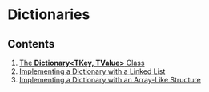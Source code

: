 # Dictionaries

<div class="TOC">

## Contents

1.  [The **Dictionary\<TKey, TValue\>**
    Class](/~rhowell/DataStructures/redirect/dictionary-class)
2.  [Implementing a Dictionary with a Linked
    List](/~rhowell/DataStructures/redirect/dictionary-linked-lists)
3.  [Implementing a Dictionary with an Array-Like
    Structure](/~rhowell/DataStructures/redirect/binary-search)

</div>
